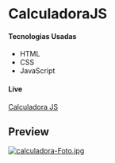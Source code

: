 # CalculadoraJS

#### Tecnologias Usadas
- HTML
- CSS
- JavaScript

#### Live
[Calculadora JS](http://https://calculadorajsleonel.netlify.app/ "Calculadora JS")

## Preview
[![calculadora-Foto.jpg](https://i.postimg.cc/43g0m5Wg/calculadora-Foto.jpg)](https://postimg.cc/Hr6zNQGZ)

